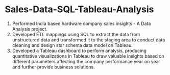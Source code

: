 # Sales-Data-SQL-Tableau-Analysis
1. Performed India based hardware company sales insights - A Data Analysis project.
2. Developed ETL mappings using SQL to extract the data from unstructured data and transformed it to the staging area to conduct data cleaning and design star schema data model on Tableau.
3. Developed a Tableau dashboard to perform analysis, producing quantitative visualizations in Tableau to draw valuable insights based on different parameters affecting the company performance year on year and further provide business solutions.
